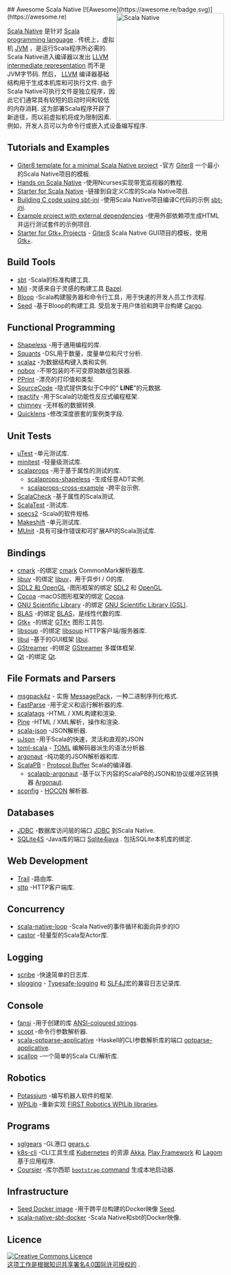 <div class="github-widget" data-repo="tindzk/awesome-scala-native"></div>
<script async src="https://pagead2.googlesyndication.com/pagead/js/adsbygoogle.js"></script><ins class="adsbygoogle" style="display:block" data-ad-client="ca-pub-6890694312814945" data-ad-slot="5473692530" data-ad-format="auto"  data-full-width-responsive="true"></ins><script>(adsbygoogle = window.adsbygoogle || []).push({});</script>
## Awesome Scala Native [![Awesome](https://awesome.re/badge.svg)](https://awesome.re)
<a href="http://www.scala-native.org/"><img alt="Scala Native" align="right" width="250" height="250" src="https://raw.githubusercontent.com/tindzk/awesome-scala-native/master/logo.png"></a>

[Scala Native](http://www.scala-native.org/) 是针对 [Scala programming language](https://www.scala-lang.org/) .  传统上，虚拟机 [JVM](https://en.wikipedia.org/wiki/Java_virtual_machine) ，是运行Scala程序所必需的.  Scala Native进入编译器以发出 [LLVM intermediate representation](http://llvm.org/docs/LangRef.html)  而不是JVM字节码.  然后， [LLVM](http://llvm.org/)  编译器基础结构用于生成本机库和可执行文件.  由于Scala Native可执行文件是独立程序，因此它们通常具有较短的启动时间和较低的内存消耗.  这为部署Scala程序开辟了新途径，而以前虚拟机将成为限制因素.  例如，开发人员可以为命令行或嵌入式设备编写程序.


## Tutorials and Examples
* [Giter8 template for a minimal Scala Native project](https://github.com/scala-native/scala-native.g8) -官方 [Giter8](http://www.foundweekends.org/giter8/) 一个最小的Scala Native项目的模板.
* [Hands on Scala Native](https://github.com/MasseGuillaume/hands-on-scala-native) -使用Ncurses实现带宽监视器的教程.
* [Starter for Scala Native](https://github.com/GnaneshKunal/scala-native-starter) -链接到自定义C库的Scala Native项目.
* [Building C code using sbt-jni](https://github.com/nadavwr/scala-native-sbt-jni-example) -使用Scala Native项目编译C代码的示例 [sbt-jni](https://github.com/jodersky/sbt-jni).
* [Example project with external dependencies](https://github.com/lihaoyi/scala-native-example-app) -使用外部依赖项生成HTML并运行测试套件的示例项目.
* [Starter for Gtk+ Projects](https://github.com/jokade/scalanative-gtk-seed.g8) - [Giter8](http://www.foundweekends.org/giter8/) Scala Native GUI项目的模板，使用 [Gtk+](https://developer.gnome.org/gtk3/stable/index.html).

## Build Tools
* [sbt](https://www.scala-sbt.org/) -Scala的标准构建工具.
* [Mill](https://github.com/lihaoyi/mill) -灵感来自于灵感的构建工具 [Bazel](https://www.bazel.build/).
* [Bloop](https://github.com/scalacenter/bloop) -Scala构建服务器和命令行工具，用于快速的开发人员工作流程.
* [Seed](https://github.com/tindzk/seed)  -基于Bloop的构建工具.  受启发于用户体验和跨平台构建 [Cargo](https://github.com/rust-lang/cargo).

## Functional Programming
* [Shapeless](https://github.com/milessabin/shapeless) -用于通用编程的库.
* [Squants](https://github.com/typelevel/squants) -DSL用于数量，度量单位和尺寸分析.
* [scalaz](https://github.com/scalaz/scalaz) -为数据结构键入类和实例.
* [nobox](https://github.com/xuwei-k/nobox) -不带包装的不可变原始数组包装器.
* [PPrint](https://github.com/lihaoyi/PPrint) -漂亮的打印值和类型.
* [SourceCode](https://github.com/lihaoyi/sourcecode) -隐式提供类似于C中的“ __LINE__”的元数据.
* [reactify](https://github.com/outr/reactify) -用于Scala的功能性反应式编程框架.
* [chimney](https://github.com/scalalandio/chimney) -无样板的数据转换.
* [Quicklens](https://github.com/softwaremill/quicklens) -修改深度嵌套的案例类字段.

## Unit Tests
* [µTest](https://github.com/lihaoyi/utest) -单元测试库.
* [minitest](https://github.com/monix/minitest) -轻量级测试库.
* [scalaprops](https://github.com/scalaprops/scalaprops) -用于基于属性的测试的库.
  * [scalaprops-shapeless](https://github.com/scalaprops/scalaprops-shapeless) -生成任意ADT实例.
  * [scalaprops-cross-example](https://github.com/scalaprops/scalaprops-cross-example) -跨平台示例.
* [ScalaCheck](https://github.com/typelevel/scalacheck) -基于属性的Scala测试.
* [ScalaTest](https://github.com/scalatest/scalatest) -测试库.
* [specs2](https://github.com/etorreborre/specs2) -Scala的软件规格.
* [Makeshift](https://github.com/nadavwr/makeshift) -单元测试库.
* [MUnit](https://github.com/scalameta/munit) -具有可操作错误和可扩展API的Scala测试库.

## Bindings
* [cmark](https://github.com/sparsetech/cmark-scala) -的绑定 [cmark](https://github.com/commonmark/cmark) CommonMark解析器库.
* [libuv](https://github.com/TimothyKlim/scala-native-libuv) -的绑定 [libuv](https://github.com/libuv/libuv)，用于异步I / O的库.
* [SDL2 和 OpenGL](https://github.com/regb/scalanative-graphics-bindings) -图形框架的绑定 [SDL2](https://www.libsdl.org/) 和 [OpenGL](https://www.opengl.org).
* [Cocoa](https://github.com/jokade/scalanative-cocoa) -macOS图形框架的绑定 [Cocoa](https://en.wikipedia.org/wiki/Cocoa_(API)).
* [GNU Scientific Library](https://github.com/ruivieira/scala-gsl) -的绑定 [GNU Scientific Library (GSL)](https://www.gnu.org/software/gsl).
* [BLAS](https://github.com/ekrich/sblas) -的绑定 [BLAS](http://www.netlib.org/blas/)，是线性代数的库.
* [Gtk+](https://github.com/jokade/scalanative-gtk) -的绑定 [GTK+](https://www.gtk.org/) 图形工具包.
* [libsoup](https://github.com/jokade/scalanative-libsoup) -的绑定 [libsoup](https://wiki.gnome.org/Projects/libsoup) HTTP客户端/服务器库.
* [libui](https://github.com/lolgab/scalaui) -基于的GUI框架 [libui](https://github.com/andlabs/libui).
* [GStreamer](https://github.com/jokade/scalanative-gstreamer) -的绑定 [GStreamer](https://gstreamer.freedesktop.org) 多媒体框架.
* [Qt](https://github.com/jokade/scalanative-qt5) -的绑定 [Qt](https://www.qt.io).

## File Formats and Parsers
* [msgpack4z](https://github.com/msgpack4z/msgpack4z-native) - 实施 [MessagePack](https://msgpack.org/)，一种二进制序列化格式.
* [FastParse](https://github.com/lihaoyi/fastparse) -用于定义和运行解析器的库.
* [scalatags](https://github.com/lihaoyi/scalatags) -HTML / XML构建和渲染.
* [Pine](https://github.com/sparsetech/pine) -HTML / XML解析，操作和渲染.
* [scala-json](https://github.com/MediaMath/scala-json) -JSON解析器.
* [uJson](http://www.lihaoyi.com/upickle/#uJson) -用于Scala的快速，灵活和直观的JSON
* [toml-scala](https://github.com/sparsetech/toml-scala) - [TOML](https://github.com/toml-lang/toml) 编解码器派生的语法分析器.
* [argonaut](https://github.com/argonaut-io/argonaut) -纯功能的JSON解析器和库.
* [ScalaPB](https://github.com/scalapb/ScalaPB) - [Protocol Buffer](https://developers.google.com/protocol-buffers/) Scala的编译器.
  * [scalapb-argonaut](https://github.com/scalapb-json/scalapb-argonaut) -基于以下内容的ScalaPB的JSON和协议缓冲区转换器 [Argonaut](http://argonaut.io).
* [sconfig](https://github.com/ekrich/sconfig) - [HOCON](https://github.com/ekrich/sconfig/blob/master/docs/original/HOCON.md) 解析器.

## Databases
* [JDBC](https://github.com/jokade/scalanative-jdbc) -数据库访问层的端口 [JDBC](https://en.wikipedia.org/wiki/Java_Database_Connectivity) 到Scala Native.
* [SQLite4S](https://github.com/david-bouyssie/sqlite4s) -Java库的端口 [Sqlite4java](https://bitbucket.org/almworks/sqlite4java) .  包括SQLite本机库的绑定.

## Web Development
* [Trail](https://github.com/sparsetech/trail) -路由库.
* [sttp](https://github.com/softwaremill/sttp) -HTTP客户端库.

## Concurrency
* [scala-native-loop](https://github.com/scala-native/scala-native-loop) -Scala Native的事件循环和面向异步的IO
* [castor](https://github.com/lihaoyi/castor) -轻量型的Scala型Actor库.

## Logging
* [scribe](https://github.com/outr/scribe) -快速简单的日志库.
* [slogging](https://github.com/jokade/slogging) - [Typesafe-logging](https://github.com/lightbend/scala-logging) 和 [SLF4J](https://www.slf4j.org/)宏的兼容日志记录库.

## Console
* [fansi](https://github.com/lihaoyi/fansi) -用于创建的库 [ANSI-coloured strings](https://en.wikipedia.org/wiki/ANSI_escape_code).
* [scopt](https://github.com/scopt/scopt) -命令行参数解析器.
* [scala-optparse-applicative](https://github.com/xuwei-k/optparse-applicative) -Haskell的CLI参数解析库的端口 [optparse-applicative](https://hackage.haskell.org/package/optparse-applicative).
* [scallop](https://github.com/scallop/scallop) -一个简单的Scala CLI解析库.

## Robotics
* [Potassium](https://github.com/Team846/potassium) -编写机器人软件的框架.
* [WPILib](https://github.com/Team846/scala-native-wpilib) -重新实现 [FIRST Robotics WPILib libraries](http://first.wpi.edu/FRC/roborio/release/docs/java/).

## Programs
* [sglgears](https://github.com/Milyardo/sglgears) -GL港口 [gears.c](https://github.com/JoakimSoderberg/mesademos/blob/master/src/xdemos/glxgears.c).
* [k8s-cli](https://github.com/fsat/k8s-cli) -CLI工具生成 [Kubernetes](https://kubernetes.io/) 的资源 [Akka](https://akka.io/), [Play Framework](https://www.playframework.com/) 和 [Lagom](https://www.lagomframework.com/)基于应用程序.
* [Coursier](https://github.com/coursier/coursier) -库尔西耶 [`bootstrap` command](https://get-coursier.io/docs/cli-native-bootstrap) 生成本地启动器.

## Infrastructure
* [Seed Docker image](https://hub.docker.com/r/tindzk/seed/tags) -用于跨平台构建的Docker映像 [Seed](https://github.com/tindzk/seed).
* [scala-native-sbt-docker](https://github.com/ScalaWilliam/scala-native-sbt-docker) -Scala Native和sbt的Docker映像.

## Licence
<a rel="licence" href="http://creativecommons.org/licenses/by/4.0/"><img alt="Creative Commons Licence" style="border-width:0" src="https://mirrors.creativecommons.org/presskit/buttons/88x31/svg/by.svg" /><br />这项工作是根据<a rel="licence" href="http://creativecommons.org/licenses/by/4.0/">知识共享署名4.0国际许可授权的</a> .
